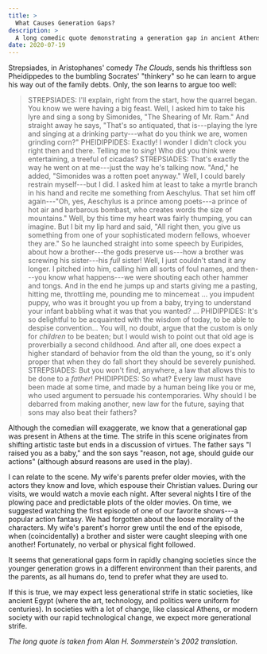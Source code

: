```yaml
---
title: >
  What Causes Generation Gaps?
description: >
  A long comedic quote demonstrating a generation gap in ancient Athens, and a few thoughts about what causes such gaps.
date: 2020-07-19
---
```


Strepsiades, in Aristophanes' comedy _The Clouds_, sends his thriftless son Pheidippedes to the bumbling Socrates' "thinkery" so he can learn to argue his way out of the family debts. Only, the son learns to argue too well:

> STREPSIADES: I'll explain, right from the start, how the quarrel began. You know we were having a big feast. Well, I asked him to take his lyre and sing a song by Simonides, "The Shearing of Mr. Ram." And straight away he says, "That's so antiquated, that is---playing the lyre and singing at a drinking party---what do you think we are, women grinding corn?"
> PHEIDIPPIDES: Exactly! I wonder I didn't clock you right then and there. Telling me to _sing_! Who did you think were entertaining, a treeful of cicadas?
> STREPSIADES: That's exactly the way he went on at me---just the way he's talking now. "And," he added, "Simonides was a rotten poet anyway." Well, I could barely restrain myself---but I did. I asked him at least to take a myrtle branch in his hand and recite me something from Aeschylus. That set him off again---"Oh, yes, Aeschylus is a prince among poets---a prince of hot air and barbarous bombast, who creates words the size of mountains." Well, by this time my heart was fairly thumping, you can imagine. But I bit my lip hard and said, "All right then, you give us something from one of your sophisticated modern fellows, whoever they are." So he launched straight into some speech by Euripides, about how a brother---the gods preserve us---how a brother was screwing his sister---his _full_ sister! Well, I just couldn't stand it any longer. I pitched into him, calling him all sorts of foul names, and then---you know what happens---we were shouting each other hammer and tongs. And in the end he jumps up and starts giving me a pasting, hitting me, throttling me, pounding me to mincemeat ... you impudent puppy, who was it brought you up from a baby, trying to understand your infant babbling what it was that you wanted? ...
> PHIDIPPIDES: It's so delightful to be acquainted with the wisdom of today, to be able to despise convention... You will, no doubt, argue that the custom is only for _children_ to be beaten; but I would wish to point out that old age is proverbially a second childhood. And after all, one does expect a higher standard of behavior from the old than the young, so it's only proper that when they do fall short they should be severely punished.
> STREPSIADES: But you won't find, anywhere, a law that allows this to be done to a _father_!
> PHIDIPPIDES: So what? Every law must have been made at some time, and made by a human being like you or me, who used argument to persuade his contemporaries. Why should I be debarred from making another, new law for the future, saying that sons may also beat their fathers?

Although the comedian will exaggerate, we know that a generational gap was present in Athens at the time. The strife in this scene originates from shifting artistic taste but ends in a discussion of virtues. The father says "I raised you as a baby," and the son says "reason, not age, should guide our actions" (although absurd reasons are used in the play).

I can relate to the scene. My wife's parents prefer older movies, with the actors they know and love, which espouse their Christian values. During our visits, we would watch a movie each night. After several nights I tire of the plowing pace and predictable plots of the older movies. On time, we suggested watching the first episode of one of our favorite shows---a popular action fantasy. We had forgotten about the loose morality of the characters. My wife's parent's horror grew until the end of the episode, when (coincidentally) a brother and sister were caught sleeping with one another! Fortunately, no verbal or physical fight followed.

It seems that generational gaps form in rapidly changing societies since the younger generation grows in a different environment than their parents, and the parents, as all humans do, tend to prefer what they are used to.

If this is true, we may expect less generational strife in static societies, like ancient Egypt (where the art, technology, and politics were uniform for centuries). In societies with a lot of change, like classical Athens, or modern society with our rapid technological change, we expect more generational strife.

_The long quote is taken from Alan H. Sommerstein's 2002 translation._
